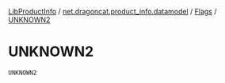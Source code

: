 [LibProductInfo](../../index.md) / [net.dragoncat.product_info.datamodel](../index.md) / [Flags](index.md) / [UNKNOWN2](./-u-n-k-n-o-w-n2.md)

# UNKNOWN2

`UNKNOWN2`